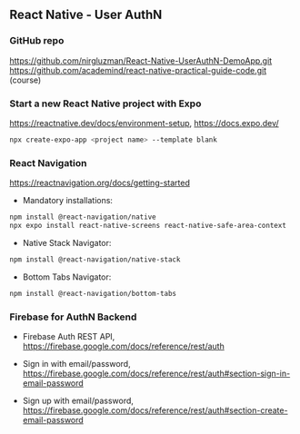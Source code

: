 ## React Native - User AuthN

### GitHub repo

https://github.com/nirgluzman/React-Native-UserAuthN-DemoApp.git
https://github.com/academind/react-native-practical-guide-code.git (course)

### Start a new React Native project with Expo

https://reactnative.dev/docs/environment-setup, https://docs.expo.dev/

```bash
npx create-expo-app <project name> --template blank
```

### React Navigation

https://reactnavigation.org/docs/getting-started

- Mandatory installations:

```bash
npm install @react-navigation/native
npx expo install react-native-screens react-native-safe-area-context
```

- Native Stack Navigator:

```bash
npm install @react-navigation/native-stack
```

- Bottom Tabs Navigator:

```bash
npm install @react-navigation/bottom-tabs
```

### Firebase for AuthN Backend

- Firebase Auth REST API, https://firebase.google.com/docs/reference/rest/auth

* Sign in with email/password,
  https://firebase.google.com/docs/reference/rest/auth#section-sign-in-email-password

* Sign up with email/password,
  https://firebase.google.com/docs/reference/rest/auth#section-create-email-password
